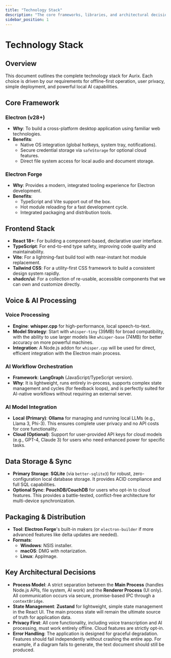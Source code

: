 ```yaml
---
title: "Technology Stack"
description: "The core frameworks, libraries, and architectural decisions for the Aurix project."
sidebar_position: 1
---
```


# Technology Stack

## Overview

This document outlines the complete technology stack for Aurix. Each choice is driven by our requirements for offline-first operation, user privacy, simple deployment, and powerful local AI capabilities.

## Core Framework

### Electron (v28+)
- **Why**: To build a cross-platform desktop application using familiar web technologies.
- **Benefits**: 
  - Native OS integration (global hotkeys, system tray, notifications).
  - Secure credential storage via `safeStorage` for optional cloud features.
  - Direct file system access for local audio and document storage.

### Electron Forge
- **Why**: Provides a modern, integrated tooling experience for Electron development.
- **Benefits**:
  - TypeScript and Vite support out of the box.
  - Hot module reloading for a fast development cycle.
  - Integrated packaging and distribution tools.

## Frontend Stack

- **React 18+**: For building a component-based, declarative user interface.
- **TypeScript**: For end-to-end type safety, improving code quality and maintainability.
- **Vite**: For a lightning-fast build tool with near-instant hot module replacement.
- **Tailwind CSS**: For a utility-first CSS framework to build a consistent design system rapidly.
- **shadcn/ui**: For a collection of re-usable, accessible components that we can own and customize directly.

## Voice & AI Processing

### Voice Processing
- **Engine**: **whisper.cpp** for high-performance, local speech-to-text.
- **Model Strategy**: Start with `whisper-tiny` (39MB) for broad compatibility, with the ability to use larger models like `whisper-base` (74MB) for better accuracy on more powerful machines.
- **Integration**: A Node.js addon for `whisper.cpp` will be used for direct, efficient integration with the Electron main process.

### AI Workflow Orchestration
- **Framework**: **LangGraph** (JavaScript/TypeScript version).
- **Why**: It is lightweight, runs entirely in-process, supports complex state management and cycles (for feedback loops), and is perfectly suited for AI-native workflows without requiring an external server.

### AI Model Integration
- **Local (Primary)**: **Ollama** for managing and running local LLMs (e.g., Llama 3, Phi-3). This ensures complete user privacy and no API costs for core functionality.
- **Cloud (Optional)**: Support for user-provided API keys for cloud models (e.g., GPT-4, Claude 3) for users who need enhanced power for specific tasks.

## Data Storage & Sync

- **Primary Storage**: **SQLite** (via `better-sqlite3`) for robust, zero-configuration local database storage. It provides ACID compliance and full SQL capabilities.
- **Optional Sync**: **PouchDB/CouchDB** for users who opt-in to cloud features. This provides a battle-tested, conflict-free architecture for multi-device synchronization.

## Packaging & Distribution

- **Tool**: **Electron Forge**'s built-in makers (or `electron-builder` if more advanced features like delta updates are needed).
- **Formats**:
  - **Windows**: NSIS installer.
  - **macOS**: DMG with notarization.
  - **Linux**: AppImage.

## Key Architectural Decisions

- **Process Model**: A strict separation between the **Main Process** (handles Node.js APIs, file system, AI work) and the **Renderer Process** (UI only). All communication occurs via secure, promise-based IPC through a `contextBridge`.
- **State Management**: **Zustand** for lightweight, simple state management in the React UI. The main process state will remain the ultimate source of truth for application data.
- **Privacy First**: All core functionality, including voice transcription and AI processing, must work entirely offline. Cloud features are strictly opt-in.
- **Error Handling**: The application is designed for graceful degradation. Features should fail independently without crashing the entire app. For example, if a diagram fails to generate, the text document should still be produced. 